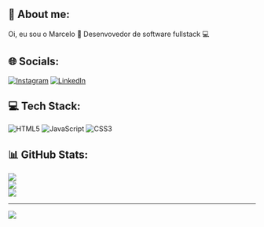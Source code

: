 ## 💫 About me:
Oi, eu sou o Marcelo 👋
Desenvovedor de software fullstack 💻

## 🌐 Socials:
[![Instagram](https://img.shields.io/badge/Instagram-%23E4405F.svg?logo=Instagram&logoColor=white)](https://instagram.com/jmarcelobc) [![LinkedIn](https://img.shields.io/badge/LinkedIn-%230077B5.svg?logo=linkedin&logoColor=white)](https://linkedin.com/in/marcelo-britto) 

## 💻 Tech Stack:
![HTML5](https://img.shields.io/badge/html5-%23E34F26.svg?style=for-the-badge&logo=html5&logoColor=white) ![JavaScript](https://img.shields.io/badge/javascript-%23323330.svg?style=for-the-badge&logo=javascript&logoColor=%23F7DF1E) ![CSS3](https://img.shields.io/badge/css3-%231572B6.svg?style=for-the-badge&logo=css3&logoColor=white)

## 📊 GitHub Stats:
![](https://github-readme-stats.vercel.app/api?username=jmarcelobc&theme=radical&hide_border=false&include_all_commits=true&count_private=true)<br/>
![](https://github-readme-streak-stats.herokuapp.com/?user=jmarcelobc&theme=radical&hide_border=false)<br/>
![](https://github-readme-stats.vercel.app/api/top-langs/?username=jmarcelobc&theme=radical&hide_border=false&include_all_commits=true&count_private=true&layout=compact)

---
[![](https://visitcount.itsvg.in/api?id=jmarcelobc&icon=0&color=0)](https://visitcount.itsvg.in)

<!-- Proudly created with GPRM ( https://gprm.itsvg.in ) -->
